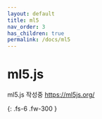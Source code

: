 ```yaml
---
layout: default
title: ml5
nav_order: 3
has_children: true
permalink: /docs/ml5
---
```


# ml5.js

ml5.js 작성중
https://ml5js.org/

{: .fs-6 .fw-300 }
